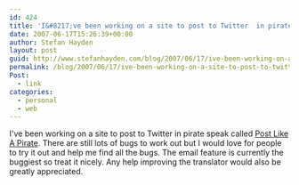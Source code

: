 ```yaml
---
id: 424
title: 'I&#8217;ve been working on a site to post to Twitter  in pirate speak called Post Like A Pirate.'
date: 2007-06-17T15:26:39+00:00
author: Stefan Hayden
layout: post
guid: http://www.stefanhayden.com/blog/2007/06/17/ive-been-working-on-a-site-to-post-to-twitter-in-pirate-speak-called-post-like-a-pirate/
permalink: /blog/2007/06/17/ive-been-working-on-a-site-to-post-to-twitter-in-pirate-speak-called-post-like-a-pirate/
Post:
  - link
categories:
  - personal
  - web
---
```

<p>I've been working on a site to post to Twitter in pirate speak called <a href="http://postlikeapirate.com/">Post Like A Pirate</a>. There are still lots of bugs to work out but I would love for people to try it out and help me find all the bugs. The email feature is currently the buggiest so treat it nicely. Any help improving the translator would also be greatly appreciated.
</p>
